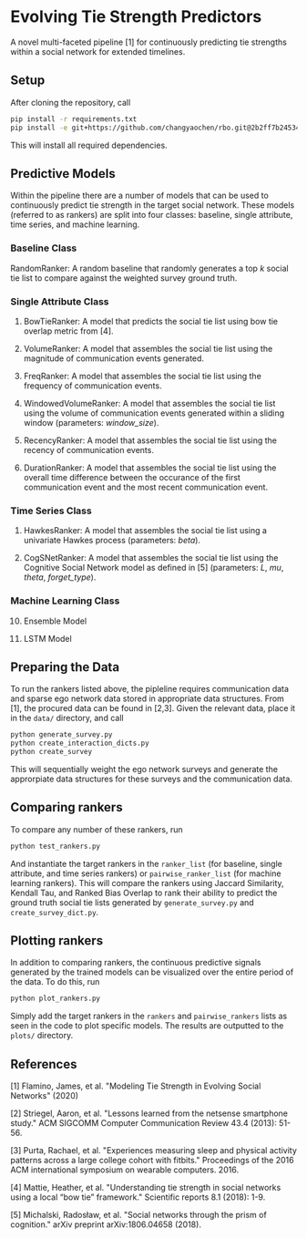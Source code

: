 # Evolving Tie Strength Predictors

A novel multi-faceted pipeline [1] for continuously predicting tie strengths within a social network for extended timelines.

## Setup

After cloning the repository, call

```bash
pip install -r requirements.txt
pip install -e git+https://github.com/changyaochen/rbo.git@2b2ff7b24534f342a5153573bf384c06317ec2de#egg=rbo
```

This will install all required dependencies.

## Predictive Models

Within the pipeline there are a number of models that can be used to continuously predict tie strength in the target social network. These models (referred to as rankers) are split into four classes: baseline, single attribute, time series, and machine learning.

### Baseline Class

RandomRanker: A random baseline that randomly generates a top *k* social tie list to compare against the weighted survey ground truth.

### Single Attribute Class

1) BowTieRanker: A model that predicts the social tie list using bow tie overlap metric from [4].

2) VolumeRanker: A model that assembles the social tie list using the magnitude of communication events generated.

3) FreqRanker: A model that assembles the social tie list using the frequency of communication events.

4) WindowedVolumeRanker: A model that assembles the social tie list using the volume of communication events generated within a sliding window (parameters: *window_size*).

5) RecencyRanker: A model that assembles the social tie list using the recency of communication events.

6) DurationRanker: A model that assembles the social tie list using the overall time difference between the occurance of the first communication event and the most recent communication event.

### Time Series Class

1) HawkesRanker: A model that assembles the social tie list using a univariate Hawkes process (parameters: *beta*).

2) CogSNetRanker: A model that assembles the social tie list using the Cognitive Social Network model as defined in [5] (parameters: *L*, *mu*, *theta*, *forget_type*).

### Machine Learning Class

10) Ensemble Model

11) LSTM Model

## Preparing the Data

To run the rankers listed above, the pipleline requires communication data and sparse ego network data stored in appropriate data structures. From [1], the procured data can be found in [2,3]. Given the relevant data, place it in the `data/` directory, and call

```bash
python generate_survey.py
python create_interaction_dicts.py
python create_survey
```

This will sequentially weight the ego network surveys and generate the approrpiate data structures for these surveys and the communication data.

## Comparing rankers

To compare any number of these rankers, run 

```bash
python test_rankers.py
```

And instantiate the target rankers in the `ranker_list` (for baseline, single attribute, and time series rankers) or `pairwise_ranker_list` (for machine learning rankers). This will compare the rankers using Jaccard Similarity, Kendall Tau, and Ranked Bias Overlap to rank their ability to predict the ground truth social tie lists generated by `generate_survey.py` and `create_survey_dict.py`.

## Plotting rankers

In addition to comparing rankers, the continuous predictive signals generated by the trained models can be visualized over the entire period of the data. To do this, run

```bash
python plot_rankers.py
```

Simply add the target rankers in the `rankers` and `pairwise_rankers` lists as seen in the code to plot specific models. The results are outputted to the `plots/` directory.

## References

[1] Flamino, James, et al. "Modeling Tie Strength in Evolving Social Networks" (2020)

[2] Striegel, Aaron, et al. "Lessons learned from the netsense smartphone study." ACM SIGCOMM Computer Communication Review 43.4 (2013): 51-56.

[3] Purta, Rachael, et al. "Experiences measuring sleep and physical activity patterns across a large college cohort with fitbits." Proceedings of the 2016 ACM international symposium on wearable computers. 2016.

[4] Mattie, Heather, et al. "Understanding tie strength in social networks using a local “bow tie” framework." Scientific reports 8.1 (2018): 1-9.

[5] Michalski, Radosław, et al. "Social networks through the prism of cognition." arXiv preprint arXiv:1806.04658 (2018).
